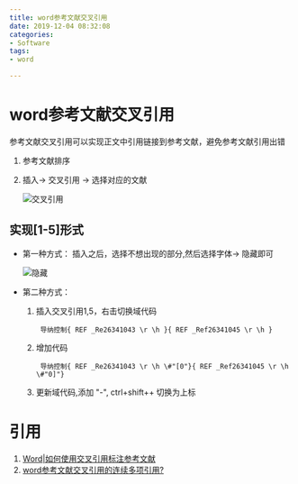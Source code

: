```yaml
---
title: word参考文献交叉引用
date: 2019-12-04 08:32:08
categories:
- Software 
tags:
- word

---
```


# word参考文献交叉引用
参考文献交叉引用可以实现正文中引用链接到参考文献，避免参考文献引用出错

1. 参考文献排序
2. 插入-> 交叉引用 -> 选择对应的文献

	![交叉引用](插入.png)

## 实现[1-5]形式
- 第一种方式： 插入之后，选择不想出现的部分,然后选择字体-> 隐藏即可
	
	![隐藏](隐藏.png)

- 第二种方式：

	1. 插入交叉引用1,5，右击切换域代码
		
			导纳控制{ REF _Re26341043 \r \h }{ REF _Ref26341045 \r \h }
	2. 增加代码

			导纳控制{ REF _Re26341043 \r \h \#"[0"}{ REF _Ref26341045 \r \h \#"0]"}
	3. 更新域代码,添加 "-", ctrl+shift++ 切换为上标

	
# 引用
1. [Word|如何使用交叉引用标注参考文献](https://www.jianshu.com/p/e6f71f8ba19a)	
2. [word参考文献交叉引用的连续多项引用?](https://jingyan.baidu.com/article/25648fc15c03439191fd0033.html)
	